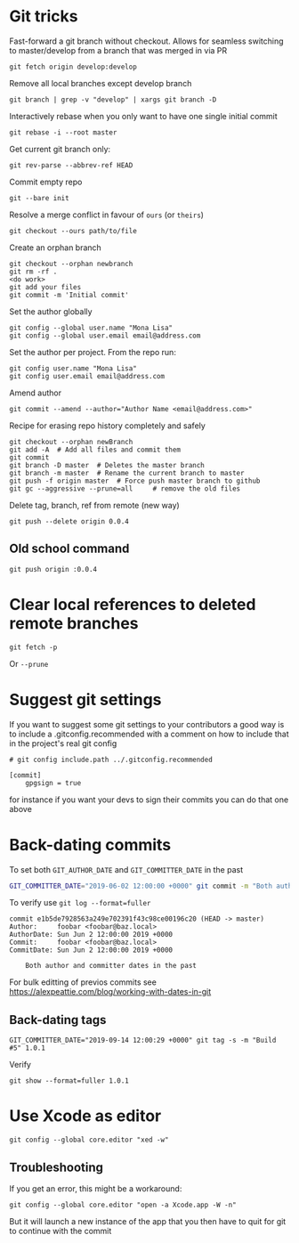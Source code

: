 # Git tricks

Fast-forward a git branch without checkout. Allows for seamless switching to master/develop from a branch that was merged in via PR

    git fetch origin develop:develop

Remove all local branches except develop branch

    git branch | grep -v "develop" | xargs git branch -D

Interactively rebase when you only want to have one single initial commit

    git rebase -i --root master

Get current git branch only:

    git rev-parse --abbrev-ref HEAD

Commit empty repo

    git --bare init

Resolve a merge conflict in favour of `ours` (or `theirs`)

    git checkout --ours path/to/file

Create an orphan branch

    git checkout --orphan newbranch
    git rm -rf .
    <do work>
    git add your files
    git commit -m 'Initial commit'

Set the author globally

    git config --global user.name "Mona Lisa"
    git config --global user.email email@address.com

Set the author per project. From the repo run:

    git config user.name "Mona Lisa"
    git config user.email email@address.com
    
Amend author

    git commit --amend --author="Author Name <email@address.com>"

Recipe for erasing repo history completely and safely

    git checkout --orphan newBranch
    git add -A  # Add all files and commit them
    git commit
    git branch -D master  # Deletes the master branch
    git branch -m master  # Rename the current branch to master
    git push -f origin master  # Force push master branch to github
    git gc --aggressive --prune=all     # remove the old files

Delete tag, branch, ref from remote (new way)

    git push --delete origin 0.0.4
    
## Old school command

    git push origin :0.0.4
    
# Clear local references to deleted remote branches

    git fetch -p

Or `--prune`

# Suggest git settings

If you want to suggest some git settings to your contributors a good way is to include a .gitconfig.recommended with a comment on how to include that in the project's real git config

```
# git config include.path ../.gitconfig.recommended

[commit]
    gpgsign = true
```

for instance if you want your devs to sign their commits you can do that one above

# Back-dating commits

To set both `GIT_AUTHOR_DATE` and `GIT_COMMITTER_DATE` in the past

```bash
GIT_COMMITTER_DATE="2019-06-02 12:00:00 +0000" git commit -m "Both author and committer dates in the past" --date="2019-06-02 12:00:00 +0000"
```

To verify use `git log --format=fuller`

```
commit e1b5de7928563a249e702391f43c98ce00196c20 (HEAD -> master)
Author:     foobar <foobar@baz.local>
AuthorDate: Sun Jun 2 12:00:00 2019 +0000
Commit:     foobar <foobar@baz.local>
CommitDate: Sun Jun 2 12:00:00 2019 +0000

    Both author and committer dates in the past
```

For bulk editting of previos commits see https://alexpeattie.com/blog/working-with-dates-in-git

## Back-dating tags

    GIT_COMMITTER_DATE="2019-09-14 12:00:29 +0000" git tag -s -m "Build #5" 1.0.1

Verify

    git show --format=fuller 1.0.1

# Use Xcode as editor

    git config --global core.editor "xed -w"

## Troubleshooting

If you get an error, this might be a workaround:

    git config --global core.editor "open -a Xcode.app -W -n"

But it will launch a new instance of the app that you then have to quit for git to continue with the commit
